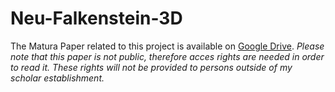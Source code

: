 # Neu-Falkenstein-3D



























The Matura Paper related to this project is available on [Google Drive](https://drive.google.com/drive/folders/1ZjMg6WQv1IaNpQ3CSO_cATjS-hp_5zkV?usp=sharing). 
*Please note that this paper is not public, therefore acces rights are needed in order to read it. These rights will not be provided to persons outside of my scholar establishment.*
